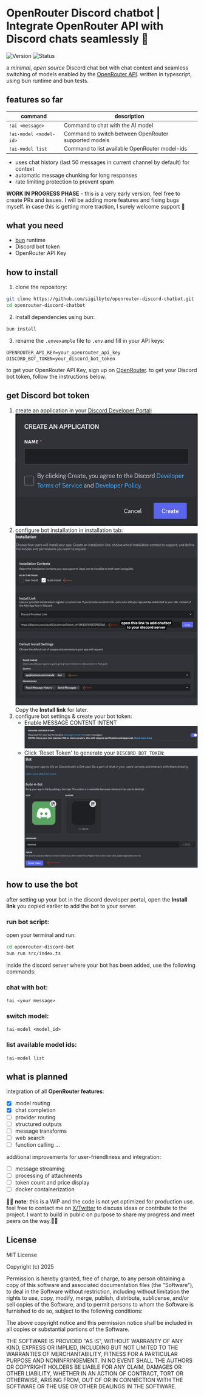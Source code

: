 # OpenRouter Discord chatbot | Integrate OpenRouter API with Discord chats seamlessly 🤖
![Version](https://img.shields.io/badge/version-v0.0.1--alpha-blue)
![Status](https://img.shields.io/badge/status-prerelease-yellow)


a *minimal*, *open source* Discord chat bot with chat context and seamless switching of models enabled by the [OpenRouter API](https://openrouter.ai/). written in typescript, using bun runtime and bun tests. 

## features so far

| command              | description                                        |
|----------------------|----------------------------------------------------|
| `!ai <message>`      | Command to chat with the AI model                  |
| `!ai-model <model-id>` | Command to switch between OpenRouter supported models |
| `!ai-model list`    | Command to list available OpenRouter model-ids    |

- uses chat history (last 50 messages in current channel by default) for context
- automatic message chunking for long responses
- rate limiting protection to prevent spam

**WORK IN PROGRESS PHASE** - this is a very early version, feel free to create PRs and issues. I will be adding more features and fixing bugs myself. in case this is getting more traction, I surely welcome support 🤗

## what you need

- [bun](https://bun.sh) runtime
- Discord bot token
- OpenRouter API Key

## how to install

1. clone the repository:
```bash
git clone https://github.com/sigilbyte/openrouter-discord-chatbot.git
cd openrouter-discord-chatbot
```

2. install dependencies using bun:
```bash
bun install
```

3. rename the `.envexample` file to `.env` and fill in your API keys:
```env
OPENROUTER_API_KEY=your_openrouter_api_key
DISCORD_BOT_TOKEN=your_discord_bot_token
```
to get your OpenRouter API Key, sign up on [OpenRouter](https://openrouter.ai).
to get your Discord bot token, follow the instructions below.

## get Discord bot token
1. create an application in your [Discord Developer Portal](https://discord.com/developers/applications):
![create app](assets/images/image.png)
2. configure bot installation in installation tab:
![bot installation](assets/images/image-1.png)
Copy the **Install link** for later.
3. configure bot settings & create your bot token:
    - Enable MESSAGE CONTENT INTENT    
![bot settings](assets/images/image-2.png)
    - Click 'Reset Token' to generate your `DISCORD_BOT_TOKEN`:
    ![bot token](assets/images/image-3.png)

## how to use the bot
after setting up your bot in the discord developer portal, open the **Install link** you copied earlier to add the bot to your server.
### run bot script:
open your terminal and run:
```bash
cd openrouter-discord-bot
bun run src/index.ts
```

inside the discord server where your bot has been added, use the following commands:
### chat with bot:
```
!ai <your message>
```
### switch model:
```
!ai-model <model_id>
```
### list available model ids:
```
!ai-model list
```


## what is planned
integration of all **OpenRouter features**:
- [x] model routing
- [x] chat completion
- [ ] provider routing
- [ ] structured outputs
- [ ] message transforms
- [ ] web search
- [ ] function calling
...

additional improvements for user-friendliness and integration:
- [ ] message streaming
- [ ] processing of attachments
- [ ] token count and price display
- [ ] docker containerization

🚨🚨 **note**: this is a WIP and the code is not yet optimized for production use. feel free to contact me on [X/Twitter](https://x.com/sigilbyte) to discuss ideas or contribute to the project. 
I want to build in public on purpose to share my progress and meet peers on the way.🚨🚨

## License

MIT License

Copyright (c) 2025

Permission is hereby granted, free of charge, to any person obtaining a copy
of this software and associated documentation files (the "Software"), to deal
in the Software without restriction, including without limitation the rights
to use, copy, modify, merge, publish, distribute, sublicense, and/or sell
copies of the Software, and to permit persons to whom the Software is
furnished to do so, subject to the following conditions:

The above copyright notice and this permission notice shall be included in all
copies or substantial portions of the Software.

THE SOFTWARE IS PROVIDED "AS IS", WITHOUT WARRANTY OF ANY KIND, EXPRESS OR
IMPLIED, INCLUDING BUT NOT LIMITED TO THE WARRANTIES OF MERCHANTABILITY,
FITNESS FOR A PARTICULAR PURPOSE AND NONINFRINGEMENT. IN NO EVENT SHALL THE
AUTHORS OR COPYRIGHT HOLDERS BE LIABLE FOR ANY CLAIM, DAMAGES OR OTHER
LIABILITY, WHETHER IN AN ACTION OF CONTRACT, TORT OR OTHERWISE, ARISING FROM,
OUT OF OR IN CONNECTION WITH THE SOFTWARE OR THE USE OR OTHER DEALINGS IN THE
SOFTWARE.
